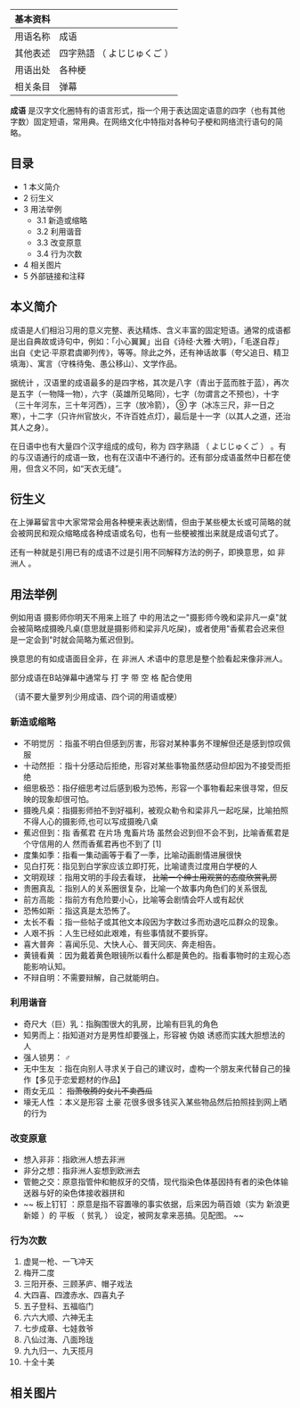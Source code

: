 |  **基本资料**  ||
|---|---|
|用语名称  |  成语   |
|其他表述  |  四字熟語  （  よじじゅくご  ）   |
|用语出处  |  各种梗   |
|相关条目  |  弹幕   |
  
**成语** 是汉字文化圈特有的语言形式，指一个用于表达固定语意的四字（也有其他字数）固定短语，常用典。在网络文化中特指对各种句子梗和网络流行语句的简略。

##  目录

  * 1  本义简介 
  * 2  衍生义 
  * 3  用法举例 
    * 3.1  新造或缩略 
    * 3.2  利用谐音 
    * 3.3  改变原意 
    * 3.4  行为次数 
  * 4  相关图片 
  * 5  外部链接和注释 

##  本义简介

成语是人们相沿习用的意义完整、表达精炼、含义丰富的固定短语。通常的成语都是出自典故或诗句中，例如：「小心翼翼」出自《诗经·大雅·大明》，「毛遂自荐」出自《史记·平原君虞卿列传》，等等。除此之外，还有神话故事（夸父追日、精卫填海）、寓言（守株待兔、愚公移山）、文学作品。

据统计
，汉语里的成语最多的是四字格，其次是八字（青出于蓝而胜于蓝），再次是五字（一物降一物），六字（英雄所见略同），七字（勿谓言之不预也），十字（三十年河东，三十年河西），三字（放冷箭），
⑨  字（冰冻三尺，非一日之寒），十二字（只许州官放火，不许百姓点灯），最后是十一字（以其人之道，还治其人之身）。

在日语中也有大量四个汉字组成的成句，称为  四字熟語  （  よじじゅくご  ）
。有的与汉语通行的成语一致，也有在汉语中不通行的。还有部分成语虽然中日都在使用，但含义不同，如“天衣无缝”。

##  衍生义

在上弹幕留言中大家常常会用各种梗来表达剧情，但由于某些梗太长或可简略的就会被网民和观众缩略成各种成语或名句，也有一些梗被推出来就是成语句式了。

还有一种就是引用已有的成语不过是引用不同解释方法的例子，即换意思，如  非洲人  。

##  用法举例

例如用语  摄影师你明天不用来上班了
中的用法之一"摄影师今晚和梁非凡一桌"就会被简略成摄晚凡桌(意思就是摄影师和梁非凡吃屎)，或者使用"香蕉君会迟来但是一定会到"时就会简略为蕉迟但到。

换意思的有如成语面目全非，在  非洲人  术语中的意思是整个脸看起来像非洲人。

部分成语在B站弹幕中通常与  打 字 带 空 格  配合使用

（请不要大量罗列少用成语、四个词的用语或梗）

###  新造或缩略

  * 不明觉厉  ：指虽不明白但感到厉害，形容对某种事务不理解但还是感到惊叹佩服 
  * 十动然拒  ：指十分感动后拒绝，形容对某些事物虽然感动但却因为不接受而拒绝 
  * 细思极恐：指仔细思考过后感到极为恐怖，形容一个事物看起来很寻常，但反映的现象却很可怕。 
  * 摄晚凡桌：指摄影师拍不到好福利，被观众勒令和梁非凡一起吃屎，比喻拍照不得人心的摄影师,也可以写成摄晚八桌 
  * 蕉迟但到：指  香蕉君  在片场  鬼畜片场  虽然会迟到但不会不到，比喻香蕉君是个守信用的人  然而香蕉君再也不到了  [1] 
  * 度集如季：指看一集动画等于看了一季，比喻动画剧情进展很快 
  * 见白打死：指见到白学家应该立即打死，比喻谴责过度用白学梗的人 
  * 文明观球  ：指用文明的手段去看球， ~~比喻一个绅士用观赏的态度欣赏乳房~~
  * 贵圈真乱  ：指别人的关系圈很复杂，比喻一个故事内角色们的关系很乱 
  * 前方高能  ：指前方有危险要小心，比喻等会剧情会吓人或有起伏 
  * 恐怖如斯  ：指这真是太恐怖了。 
  * 太长不看  ：指一些帖子或其他文本段因为字数过多而劝退吃瓜群众的现象。 
  * 人艰不拆  ：人生已经如此艰难，有些事情就不要拆穿。 
  * 喜大普奔  ：喜闻乐见、大快人心、普天同庆、奔走相告。 
  * 黄镜看黄  ：因为戴着黄色眼镜所以看什么都是黄色的。指看事物时的主观心态能影响认知。 
  * 不辩自明：不需要辩解，自己就能明白。 

###  利用谐音

  * 奇尺大（巨）乳：指胸围很大的乳房，比喻有巨乳的角色 
  * 知男而上：指知道对方是男性却要强上，形容被  伪娘  诱惑而实践大胆想法的人 
  * 强人锁男：  ♂ 
  * 无中生友  ：指在向别人寻求关于自己的建议时，虚构一个朋友来代替自己的操作【多见于恋爱题材的作品】 
  * 雨女无瓜  ： ~~指萧敬腾的女儿不卖西瓜~~
  * 壕无人性  ：本义是形容  土豪  花很多很多钱买入某些物品然后拍照挂到网上晒的行为 

###  改变原意

  * 想入非非：指欧洲人想去非洲 
  * 非分之想：指非洲人妄想到欧洲去 
  * 管鲍之交：原意指管仲和鲍叔牙的交情，现代指染色体基因持有者的染色体输送器与好的染色体接收器拼和 
  * ~~ 板上钉钉  ：原意是指不容置喙的事实依据，后来因为萌百娘（实为  新浪更新姬  ）的  平板  （  贫乳  ）  设定，被网友拿来恶搞。见配图。 ~~

###  行为次数

  1. 虚晃一枪、一飞冲天 
  2. 梅开二度 
  3. 三阳开泰、三顾茅庐、帽子戏法 
  4. 大四喜、四渡赤水、四喜丸子 
  5. 五子登科、五福临门 
  6. 六六大顺、六神无主 
  7. 七步成章、七娃救爷 
  8. 八仙过海、八面玲珑 
  9. 九九归一、九天揽月 
  10. 十全十美 

##  相关图片